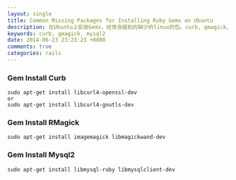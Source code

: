 ```yaml
---
layout: single
title: Common Missing Packages for Installing Ruby Gems on Ubuntu
description: 在Ubuntu上安装Gems，经常会碰到的缺少的linux的包。curb, gmagick, mysql2
keywords: curb, gmagick, mysql2
date: 2014-06-23 23:23:23 +0800
comments: true
categories: rails
---
```


### Gem Install Curb

```
sudo apt-get install libcurl4-openssl-dev
or
sudo apt-get install libcurl4-gnutls-dev
```

### Gem Install RMagick

```
sudo apt-get install imagemagick libmagickwand-dev
```

### Gem Install Mysql2

```
sudo apt-get install libmysql-ruby libmysqlclient-dev
```
